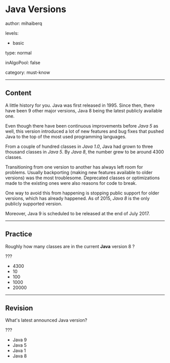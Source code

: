 # Java Versions
author: mihaiberq

levels:

  - basic

type: normal

inAlgoPool: false

category: must-know

---
## Content

A little history for you. Java was first released in 1995. Since then, there have been 9 other major versions, Java 8 being the latest publicly available one.

Even though there have been continuous improvements before *Java 5* as well, this version introduced a lot of new features and bug fixes that pushed Java to the top of the most used programming languages.

From a couple of hundred classes in *Java 1.0*, Java had grown to three thousand classes in *Java 5*. By *Java 8*, the number grew to be around 4300 classes.

Transitioning from one version to another has always left room for problems. Usually backporting (making new features available to older versions) was the most troublesome. Deprecated classes or optimizations made to the existing ones were also reasons for code to break.

One way to avoid this from happening is stopping public support for older versions, which has already happened. As of 2015, *Java 8* is the only publicly supported version.

Moreover, Java 9 is scheduled to be released at the end of July 2017.

---
## Practice

Roughly how many classes are in the current **Java** version 8 ?

???

* 4300
* 10
* 100
* 1000
* 20000

---
## Revision

What's latest announced Java version?

???

* Java 9
* Java 5
* Java 1
* Java 8
